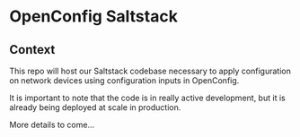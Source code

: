 # OpenConfig Saltstack

## Context

This repo will host our Saltstack codebase necessary to apply configuration on network devices using configuration inputs in OpenConfig.

It is important to note that the code is in really active development, but it is already being deployed at scale in production.

More details to come...
